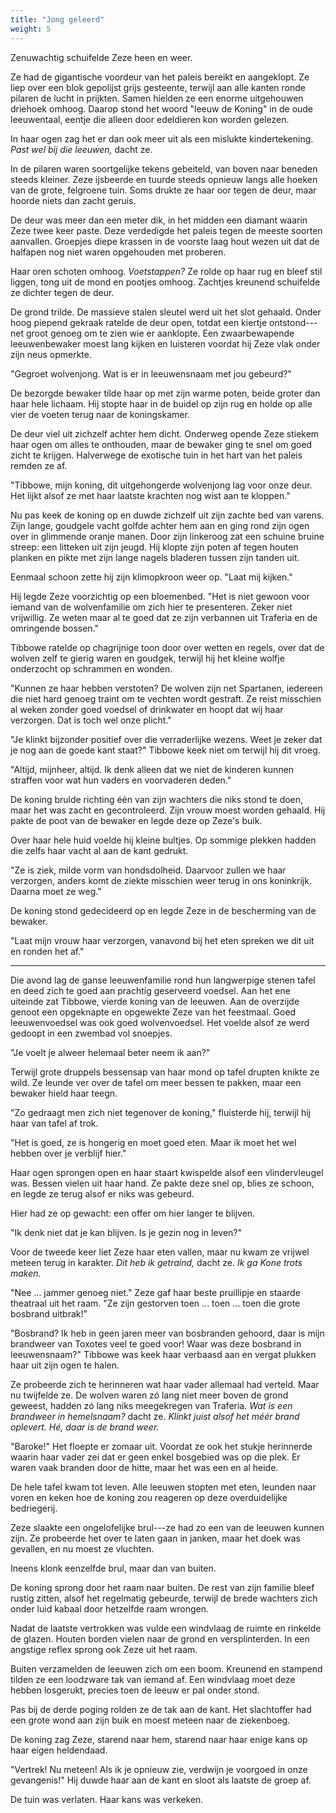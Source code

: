 ```yaml
---
title: "Jong geleerd"
weight: 5
---
```


Zenuwachtig schuifelde Zeze heen en weer. 

Ze had de gigantische voordeur van het paleis bereikt en aangeklopt. Ze liep over een blok gepolijst grijs gesteente, terwijl aan alle kanten ronde pilaren de lucht in prijkten. Samen hielden ze een enorme uitgehouwen driehoek omhoog. Daarop stond
het woord "leeuw de Koning" in de oude leeuwentaal, eentje die alleen
door edeldieren kon worden gelezen. 

In haar ogen zag het er dan ook meer uit als een mislukte kindertekening. *Past wel bij die leeuwen,* dacht ze.

In de pilaren waren soortgelijke tekens gebeiteld, van boven naar
beneden steeds kleiner. Zeze ijsbeerde en tuurde steeds opnieuw langs alle hoeken van de grote, felgroene tuin. Soms drukte ze haar oor tegen de deur, maar hoorde niets dan zacht geruis. 

De deur was meer dan een meter dik, in het midden een diamant waarin Zeze twee keer paste. Deze verdedigde het paleis tegen de meeste soorten aanvallen. Groepjes diepe krassen in de voorste laag hout wezen uit dat de halfapen nog niet waren opgehouden met proberen.

Haar oren schoten omhoog. *Voetstappen?* Ze
rolde op haar rug en bleef stil liggen, tong uit de mond en pootjes
omhoog. Zachtjes kreunend schuifelde ze dichter tegen
de deur. 

De grond trilde. De massieve stalen sleutel werd uit het
slot gehaald. Onder hoog piepend gekraak
ratelde de deur open, totdat een kiertje ontstond---net groot
genoeg om te zien wie er aanklopte. Een zwaarbewapende leeuwenbewaker moest lang kijken en luisteren voordat hij Zeze vlak onder zijn neus opmerkte.

"Gegroet wolvenjong. Wat is er in leeuwensnaam met jou gebeurd?"

De bezorgde bewaker tilde haar op met zijn warme poten, beide groter dan haar hele lichaam. Hij stopte haar in de buidel op zijn rug en holde
op alle vier de voeten terug naar de koningskamer. 

De deur viel uit zichzelf achter hem dicht. Onderweg opende Zeze stiekem haar ogen om alles te onthouden, maar de bewaker ging te snel om goed zicht te krijgen. Halverwege de exotische tuin in het hart van het paleis remden ze af.

"Tibbowe, mijn koning, dit uitgehongerde wolvenjong lag voor onze deur.
Het lijkt alsof ze met haar laatste krachten nog wist aan te kloppen."

Nu pas keek de koning op en duwde zichzelf uit zijn zachte bed van varens.
Zijn lange, goudgele vacht golfde achter hem aan en ging rond zijn ogen
over in glimmende oranje manen. Door zijn linkeroog zat een schuine
bruine streep: een litteken uit zijn jeugd. Hij klopte zijn poten af
tegen houten planken en pikte met zijn lange nagels
bladeren tussen zijn tanden uit. 

Eenmaal schoon zette hij zijn klimopkroon weer op. "Laat mij kijken." 

Hij legde Zeze voorzichtig op een bloemenbed. "Het is niet gewoon voor iemand van de wolvenfamilie om zich hier te presenteren. Zeker niet vrijwillig. Ze weten maar al te goed dat ze zijn verbannen uit Traferia en de omringende bossen."

Tibbowe ratelde op chagrijnige toon door over wetten en regels, over dat de wolven zelf te gierig waren en goudgek, terwijl
hij het kleine wolfje onderzocht op schrammen en wonden.

"Kunnen ze haar hebben verstoten? De wolven zijn net Spartanen, iedereen die niet hard genoeg traint om te vechten wordt
gestraft. Ze reist misschien al weken zonder goed voedsel of drinkwater en hoopt dat wij haar verzorgen. Dat is toch wel onze
plicht."

"Je klinkt bijzonder positief over die verraderlijke wezens. Weet je
zeker dat je nog aan de goede kant staat?" Tibbowe keek niet om terwijl hij dit vroeg.

"Altijd, mijnheer, altijd. Ik denk alleen dat we niet de kinderen kunnen
straffen voor wat hun vaders en voorvaderen deden."

De koning brulde richting één van zijn
wachters die niks stond te doen, maar het was zacht en gecontroleerd. Zijn vrouw moest worden gehaald. Hij pakte de poot van de bewaker en legde deze op Zeze's buik. 

Over haar hele huid voelde hij kleine bultjes. Op sommige plekken hadden die zelfs haar vacht al aan de kant gedrukt.

"Ze is ziek, milde vorm van hondsdolheid. Daarvoor zullen we haar
verzorgen, anders komt de ziekte misschien weer terug in ons koninkrijk.
Daarna moet ze weg."

De koning stond gedecideerd op en legde Zeze in de bescherming van de bewaker.

"Laat mijn vrouw haar verzorgen, vanavond bij het eten spreken we dit
uit en ronden het af."

___

Die avond lag de ganse leeuwenfamilie rond hun langwerpige stenen tafel
en deed zich te goed aan prachtig geserveerd voedsel. Aan het ene
uiteinde zat Tibbowe, vierde koning van de leeuwen. Aan de overzijde genoot een opgeknapte en opgewekte Zeze van het feestmaal. Goed
leeuwenvoedsel was ook goed wolvenvoedsel. Het voelde alsof ze
werd gedoopt in een zwembad vol snoepjes.

"Je voelt je alweer helemaal beter neem ik aan?"

Terwijl grote druppels bessensap van haar mond op tafel drupten knikte
ze wild. Ze leunde ver over de tafel om meer
bessen te pakken, maar een bewaker hield haar teegn.

"Zo gedraagt men zich niet tegenover de koning," fluisterde hij,
terwijl hij haar van tafel af trok.

"Het is goed, ze is hongerig en moet goed eten. Maar ik moet het wel hebben over je verblijf hier."

Haar ogen sprongen open en haar staart kwispelde alsof een vlindervleugel was. Bessen vielen uit haar hand. Ze pakte deze snel op, blies ze schoon, en legde ze terug alsof er niks was gebeurd. 

Hier had ze op gewacht: een offer om hier langer te blijven.

"Ik denk niet dat je kan blijven. Is je gezin nog in leven?"

Voor de tweede keer liet Zeze haar eten vallen, maar nu kwam ze vrijwel
meteen terug in karakter. *Dit heb ik getraind,* dacht ze. *Ik ga Kone trots maken.*

"Nee ... jammer genoeg niet." Zeze gaf haar beste pruillipje en staarde theatraal uit het raam. "Ze zijn gestorven
toen ... toen ... toen die grote bosbrand uitbrak!"

"Bosbrand? Ik heb in geen jaren meer van bosbranden gehoord, daar is
mijn brandweer van Toxotes veel te goed voor! Waar was deze bosbrand in leeuwensnaam?" Tibbowe was keek haar verbaasd aan en vergat plukken haar uit zijn ogen te halen.

Ze probeerde zich te herinneren wat haar vader allemaal had verteld. Maar nu twijfelde ze. De wolven waren zó lang niet meer boven de grond geweest, hadden zó lang niks meegekregen van Traferia. *Wat is een brandweer in hemelsnaam?* dacht ze. *Klinkt juist alsof het méér brand oplevert. Hé, daar is de brand weer.*

"Baroke!" Het floepte er zomaar uit. Voordat ze ook het stukje herinnerde waarin haar vader zei dat er geen enkel bosgebied was op die
plek. Er waren vaak branden door de hitte, maar het was een en al heide.

De hele tafel kwam tot leven. Alle leeuwen stopten met eten, leunden naar voren en keken hoe de koning zou reageren op deze overduidelijke bedriegerij. 

Zeze slaakte een ongelofelijke brul---ze had zo een van de leeuwen kunnen zijn. Ze probeerde het over te laten gaan in janken, maar het doek was gevallen, en nu moest ze vluchten.

Ineens klonk eenzelfde brul, maar dan van buiten. 

De koning sprong door het raam naar buiten. De rest van zijn familie bleef rustig zitten, alsof het regelmatig gebeurde, terwijl de brede wachters zich onder luid kabaal door hetzelfde raam wrongen.

Nadat de laatste vertrokken was vulde een windvlaag de ruimte en rinkelde de glazen. Houten borden vielen naar de grond en
versplinterden. In een angstige reflex sprong ook Zeze uit het raam.

Buiten verzamelden de leeuwen zich om een boom. Kreunend en stampend tilden ze een loodzware tak van iemand af. Een windvlaag moet deze hebben losgerukt, precies toen de leeuw er pal onder stond.

Pas bij de derde poging rolden ze de tak aan de kant. Het slachtoffer had een grote wond aan zijn buik en moest meteen naar de ziekenboeg.

De koning zag Zeze, starend naar hem, starend naar haar enige kans op haar eigen heldendaad.

"Vertrek! Nu meteen! Als ik je opnieuw zie, verdwijn je voorgoed in onze gevangenis!" Hij duwde haar aan de kant en sloot als laatste de groep af. 

De tuin was verlaten. Haar kans was verkeken.